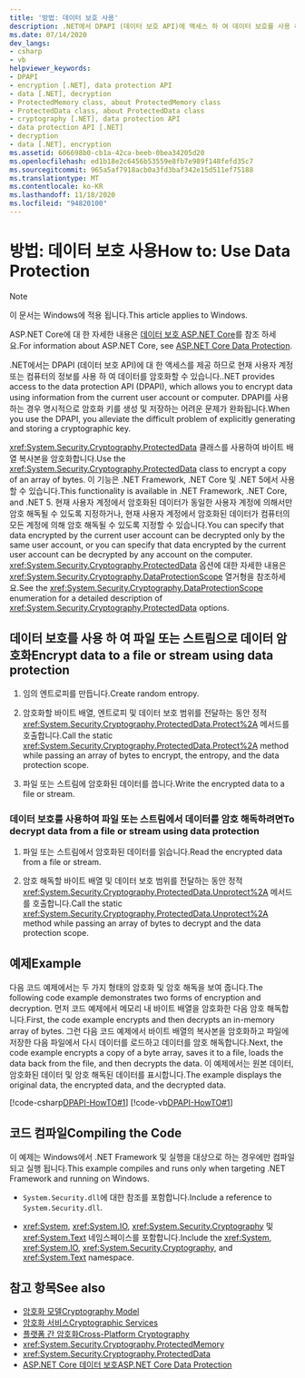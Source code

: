 ```yaml
---
title: '방법: 데이터 보호 사용'
description: .NET에서 DPAPI (데이터 보호 API)에 액세스 하 여 데이터 보호를 사용 하는 방법에 대해 알아봅니다.
ms.date: 07/14/2020
dev_langs:
- csharp
- vb
helpviewer_keywords:
- DPAPI
- encryption [.NET], data protection API
- data [.NET], decryption
- ProtectedMemory class, about ProtectedMemory class
- ProtectedData class, about ProtectedData class
- cryptography [.NET], data protection API
- data protection API [.NET]
- decryption
- data [.NET], encryption
ms.assetid: 606698b0-cb1a-42ca-beeb-0bea34205d20
ms.openlocfilehash: ed1b18e2c6456b53559e8fb7e989f148fefd35c7
ms.sourcegitcommit: 965a5af7918acb0a3fd3baf342e15d511ef75188
ms.translationtype: MT
ms.contentlocale: ko-KR
ms.lasthandoff: 11/18/2020
ms.locfileid: "94820100"
---
```

# <a name="how-to-use-data-protection"></a><span data-ttu-id="5bddb-103">방법: 데이터 보호 사용</span><span class="sxs-lookup"><span data-stu-id="5bddb-103">How to: Use Data Protection</span></span>

> [!NOTE]
> <span data-ttu-id="5bddb-104">이 문서는 Windows에 적용 됩니다.</span><span class="sxs-lookup"><span data-stu-id="5bddb-104">This article applies to Windows.</span></span>
>
> <span data-ttu-id="5bddb-105">ASP.NET Core에 대 한 자세한 내용은 [데이터 보호 ASP.NET Core](/aspnet/core/security/data-protection/introduction)를 참조 하세요.</span><span class="sxs-lookup"><span data-stu-id="5bddb-105">For information about ASP.NET Core, see [ASP.NET Core Data Protection](/aspnet/core/security/data-protection/introduction).</span></span>

<span data-ttu-id="5bddb-106">.NET에서는 DPAPI (데이터 보호 API)에 대 한 액세스를 제공 하므로 현재 사용자 계정 또는 컴퓨터의 정보를 사용 하 여 데이터를 암호화할 수 있습니다.</span><span class="sxs-lookup"><span data-stu-id="5bddb-106">.NET provides access to the data protection API (DPAPI), which allows you to encrypt data using information from the current user account or computer.</span></span>  <span data-ttu-id="5bddb-107">DPAPI를 사용하는 경우 명시적으로 암호화 키를 생성 및 저장하는 어려운 문제가 완화됩니다.</span><span class="sxs-lookup"><span data-stu-id="5bddb-107">When you use the DPAPI, you alleviate the difficult problem of explicitly generating and storing a cryptographic key.</span></span>  
  
<span data-ttu-id="5bddb-108"><xref:System.Security.Cryptography.ProtectedData> 클래스를 사용하여 바이트 배열 복사본을 암호화합니다.</span><span class="sxs-lookup"><span data-stu-id="5bddb-108">Use the <xref:System.Security.Cryptography.ProtectedData> class to encrypt a copy of an array of bytes.</span></span> <span data-ttu-id="5bddb-109">이 기능은 .NET Framework, .NET Core 및 .NET 5에서 사용할 수 있습니다.</span><span class="sxs-lookup"><span data-stu-id="5bddb-109">This functionality is available in .NET Framework, .NET Core, and .NET 5.</span></span>  <span data-ttu-id="5bddb-110">현재 사용자 계정에서 암호화된 데이터가 동일한 사용자 계정에 의해서만 암호 해독될 수 있도록 지정하거나, 현재 사용자 계정에서 암호화된 데이터가 컴퓨터의 모든 계정에 의해 암호 해독될 수 있도록 지정할 수 있습니다.</span><span class="sxs-lookup"><span data-stu-id="5bddb-110">You can specify that data encrypted by the current user account can be decrypted only by the same user account, or you can specify that data encrypted by the current user account can be decrypted by any account on the computer.</span></span>  <span data-ttu-id="5bddb-111"><xref:System.Security.Cryptography.ProtectedData> 옵션에 대한 자세한 내용은 <xref:System.Security.Cryptography.DataProtectionScope> 열거형을 참조하세요.</span><span class="sxs-lookup"><span data-stu-id="5bddb-111">See the <xref:System.Security.Cryptography.DataProtectionScope> enumeration for a detailed description of <xref:System.Security.Cryptography.ProtectedData> options.</span></span>  
  
## <a name="encrypt-data-to-a-file-or-stream-using-data-protection"></a><span data-ttu-id="5bddb-112">데이터 보호를 사용 하 여 파일 또는 스트림으로 데이터 암호화</span><span class="sxs-lookup"><span data-stu-id="5bddb-112">Encrypt data to a file or stream using data protection</span></span>  
  
1. <span data-ttu-id="5bddb-113">임의 엔트로피를 만듭니다.</span><span class="sxs-lookup"><span data-stu-id="5bddb-113">Create random entropy.</span></span>  
  
2. <span data-ttu-id="5bddb-114">암호화할 바이트 배열, 엔트로피 및 데이터 보호 범위를 전달하는 동안 정적 <xref:System.Security.Cryptography.ProtectedData.Protect%2A> 메서드를 호출합니다.</span><span class="sxs-lookup"><span data-stu-id="5bddb-114">Call the static <xref:System.Security.Cryptography.ProtectedData.Protect%2A> method while passing an array of bytes to encrypt, the entropy, and the data protection scope.</span></span>  
  
3. <span data-ttu-id="5bddb-115">파일 또는 스트림에 암호화된 데이터를 씁니다.</span><span class="sxs-lookup"><span data-stu-id="5bddb-115">Write the encrypted data to a file or stream.</span></span>  
  
### <a name="to-decrypt-data-from-a-file-or-stream-using-data-protection"></a><span data-ttu-id="5bddb-116">데이터 보호를 사용하여 파일 또는 스트림에서 데이터를 암호 해독하려면</span><span class="sxs-lookup"><span data-stu-id="5bddb-116">To decrypt data from a file or stream using data protection</span></span>  
  
1. <span data-ttu-id="5bddb-117">파일 또는 스트림에서 암호화된 데이터를 읽습니다.</span><span class="sxs-lookup"><span data-stu-id="5bddb-117">Read the encrypted data from a file or stream.</span></span>  
  
2. <span data-ttu-id="5bddb-118">암호 해독할 바이트 배열 및 데이터 보호 범위를 전달하는 동안 정적 <xref:System.Security.Cryptography.ProtectedData.Unprotect%2A> 메서드를 호출합니다.</span><span class="sxs-lookup"><span data-stu-id="5bddb-118">Call the static <xref:System.Security.Cryptography.ProtectedData.Unprotect%2A> method while passing an array of bytes to decrypt and the data protection scope.</span></span>  
  
## <a name="example"></a><span data-ttu-id="5bddb-119">예제</span><span class="sxs-lookup"><span data-stu-id="5bddb-119">Example</span></span>

<span data-ttu-id="5bddb-120">다음 코드 예제에서는 두 가지 형태의 암호화 및 암호 해독을 보여 줍니다.</span><span class="sxs-lookup"><span data-stu-id="5bddb-120">The following code example demonstrates two forms of encryption and decryption.</span></span>  <span data-ttu-id="5bddb-121">먼저 코드 예제에서 메모리 내 바이트 배열을 암호화한 다음 암호 해독합니다.</span><span class="sxs-lookup"><span data-stu-id="5bddb-121">First, the code example encrypts and then decrypts an in-memory array of bytes.</span></span>  <span data-ttu-id="5bddb-122">그런 다음 코드 예제에서 바이트 배열의 복사본을 암호화하고 파일에 저장한 다음 파일에서 다시 데이터를 로드하고 데이터를 암호 해독합니다.</span><span class="sxs-lookup"><span data-stu-id="5bddb-122">Next, the code example encrypts a copy of a byte array, saves it to a file, loads the data back from the file, and then decrypts the data.</span></span>  <span data-ttu-id="5bddb-123">이 예제에서는 원본 데이터, 암호화된 데이터 및 암호 해독된 데이터를 표시합니다.</span><span class="sxs-lookup"><span data-stu-id="5bddb-123">The example displays the original data, the encrypted data, and the decrypted data.</span></span>

[!code-csharp[DPAPI-HowTO#1](../../../samples/snippets/csharp/VS_Snippets_CLR/DPAPI-HowTO/cs/sample.cs#1)]
[!code-vb[DPAPI-HowTO#1](../../../samples/snippets/visualbasic/VS_Snippets_CLR/DPAPI-HowTO/vb/sample.vb#1)]  
  
## <a name="compiling-the-code"></a><span data-ttu-id="5bddb-124">코드 컴파일</span><span class="sxs-lookup"><span data-stu-id="5bddb-124">Compiling the Code</span></span>  

<span data-ttu-id="5bddb-125">이 예제는 Windows에서 .NET Framework 및 실행을 대상으로 하는 경우에만 컴파일되고 실행 됩니다.</span><span class="sxs-lookup"><span data-stu-id="5bddb-125">This example compiles and runs only when targeting .NET Framework and running on Windows.</span></span>

- <span data-ttu-id="5bddb-126">`System.Security.dll`에 대한 참조를 포함합니다.</span><span class="sxs-lookup"><span data-stu-id="5bddb-126">Include a reference to `System.Security.dll`.</span></span>  
  
- <span data-ttu-id="5bddb-127"><xref:System>, <xref:System.IO>, <xref:System.Security.Cryptography> 및 <xref:System.Text> 네임스페이스를 포함합니다.</span><span class="sxs-lookup"><span data-stu-id="5bddb-127">Include the <xref:System>, <xref:System.IO>, <xref:System.Security.Cryptography>, and <xref:System.Text> namespace.</span></span>  
  
## <a name="see-also"></a><span data-ttu-id="5bddb-128">참고 항목</span><span class="sxs-lookup"><span data-stu-id="5bddb-128">See also</span></span>

- [<span data-ttu-id="5bddb-129">암호화 모델</span><span class="sxs-lookup"><span data-stu-id="5bddb-129">Cryptography Model</span></span>](cryptography-model.md)
- [<span data-ttu-id="5bddb-130">암호화 서비스</span><span class="sxs-lookup"><span data-stu-id="5bddb-130">Cryptographic Services</span></span>](cryptographic-services.md)
- [<span data-ttu-id="5bddb-131">플랫폼 간 암호화</span><span class="sxs-lookup"><span data-stu-id="5bddb-131">Cross-Platform Cryptography</span></span>](cross-platform-cryptography.md)
- <xref:System.Security.Cryptography.ProtectedMemory>
- <xref:System.Security.Cryptography.ProtectedData>
- [<span data-ttu-id="5bddb-132">ASP.NET Core 데이터 보호</span><span class="sxs-lookup"><span data-stu-id="5bddb-132">ASP.NET Core Data Protection</span></span>](/aspnet/core/security/data-protection/introduction)
